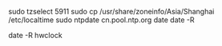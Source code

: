 

sudo tzselect
5911
sudo cp /usr/share/zoneinfo/Asia/Shanghai /etc/localtime
sudo ntpdate cn.pool.ntp.org
date
date -R

date -R
hwclock